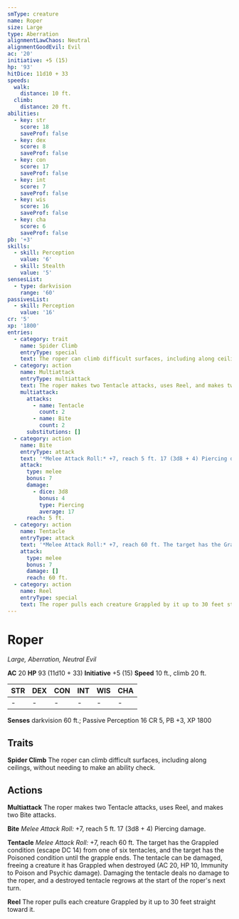 ```yaml
---
smType: creature
name: Roper
size: Large
type: Aberration
alignmentLawChaos: Neutral
alignmentGoodEvil: Evil
ac: '20'
initiative: +5 (15)
hp: '93'
hitDice: 11d10 + 33
speeds:
  walk:
    distance: 10 ft.
  climb:
    distance: 20 ft.
abilities:
  - key: str
    score: 18
    saveProf: false
  - key: dex
    score: 8
    saveProf: false
  - key: con
    score: 17
    saveProf: false
  - key: int
    score: 7
    saveProf: false
  - key: wis
    score: 16
    saveProf: false
  - key: cha
    score: 6
    saveProf: false
pb: '+3'
skills:
  - skill: Perception
    value: '6'
  - skill: Stealth
    value: '5'
sensesList:
  - type: darkvision
    range: '60'
passivesList:
  - skill: Perception
    value: '16'
cr: '5'
xp: '1800'
entries:
  - category: trait
    name: Spider Climb
    entryType: special
    text: The roper can climb difficult surfaces, including along ceilings, without needing to make an ability check.
  - category: action
    name: Multiattack
    entryType: multiattack
    text: The roper makes two Tentacle attacks, uses Reel, and makes two Bite attacks.
    multiattack:
      attacks:
        - name: Tentacle
          count: 2
        - name: Bite
          count: 2
      substitutions: []
  - category: action
    name: Bite
    entryType: attack
    text: '*Melee Attack Roll:* +7, reach 5 ft. 17 (3d8 + 4) Piercing damage.'
    attack:
      type: melee
      bonus: 7
      damage:
        - dice: 3d8
          bonus: 4
          type: Piercing
          average: 17
      reach: 5 ft.
  - category: action
    name: Tentacle
    entryType: attack
    text: '*Melee Attack Roll:* +7, reach 60 ft. The target has the Grappled condition (escape DC 14) from one of six tentacles, and the target has the Poisoned condition until the grapple ends. The tentacle can be damaged, freeing a creature it has Grappled when destroyed (AC 20, HP 10, Immunity to Poison and Psychic damage). Damaging the tentacle deals no damage to the roper, and a destroyed tentacle regrows at the start of the roper''s next turn.'
    attack:
      type: melee
      bonus: 7
      damage: []
      reach: 60 ft.
  - category: action
    name: Reel
    entryType: special
    text: The roper pulls each creature Grappled by it up to 30 feet straight toward it.
---
```


# Roper
*Large, Aberration, Neutral Evil*

**AC** 20
**HP** 93 (11d10 + 33)
**Initiative** +5 (15)
**Speed** 10 ft., climb 20 ft.

| STR | DEX | CON | INT | WIS | CHA |
| --- | --- | --- | --- | --- | --- |
| - | - | - | - | - | - |

**Senses** darkvision 60 ft.; Passive Perception 16
CR 5, PB +3, XP 1800

## Traits

**Spider Climb**
The roper can climb difficult surfaces, including along ceilings, without needing to make an ability check.

## Actions

**Multiattack**
The roper makes two Tentacle attacks, uses Reel, and makes two Bite attacks.

**Bite**
*Melee Attack Roll:* +7, reach 5 ft. 17 (3d8 + 4) Piercing damage.

**Tentacle**
*Melee Attack Roll:* +7, reach 60 ft. The target has the Grappled condition (escape DC 14) from one of six tentacles, and the target has the Poisoned condition until the grapple ends. The tentacle can be damaged, freeing a creature it has Grappled when destroyed (AC 20, HP 10, Immunity to Poison and Psychic damage). Damaging the tentacle deals no damage to the roper, and a destroyed tentacle regrows at the start of the roper's next turn.

**Reel**
The roper pulls each creature Grappled by it up to 30 feet straight toward it.
